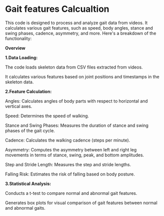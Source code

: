 # Gait features Calcualtion
This code is designed to process and analyze gait data from videos. It calculates various gait features, such as speed, body angles, stance and swing phases, cadence, asymmetry, and more. Here's a breakdown of the functionality:

**Overview**

**1.Data Loading:**

The code loads skeleton data from CSV files extracted from videos.

It calculates various features based on joint positions and timestamps in the skeleton data.


**2.Feature Calculation:**

Angles: Calculates angles of body parts with respect to horizontal and vertical axes.

Speed: Determines the speed of walking.

Stance and Swing Phases: Measures the duration of stance and swing phases of the gait cycle.

Cadence: Calculates the walking cadence (steps per minute).

Asymmetry: Computes the asymmetry between left and right leg movements in terms of stance, swing, peak, and bottom amplitudes.

Step and Stride Length: Measures the step and stride lengths.

Falling Risk: Estimates the risk of falling based on body posture.

**3.Statistical Analysis:**

Conducts a t-test to compare normal and abnormal gait features.

Generates box plots for visual comparison of gait features between normal and abnormal gaits.
